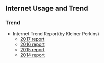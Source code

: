## Internet Usage and Trend

### Trend
- Internet Trend Report(by Kleiner Perkins)
    - [2017 report](http://dq756f9pzlyr3.cloudfront.net/file/Internet+Trends+2017+Report.pdf)
    - [2016 report](http://www.kpcb.com/blog/2016-internet-trends-report)
    - [2015 report](http://www.kpcb.com/blog/2015-internet-trends)
    - [2014 report](http://www.kpcb.com/blog/2014-internet-trends)
